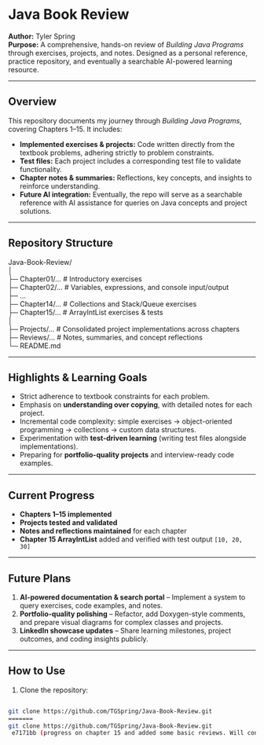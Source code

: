 # Java Book Review

**Author:** Tyler Spring  
**Purpose:** A comprehensive, hands-on review of *Building Java Programs* through exercises, projects, and notes. Designed as a personal reference, practice repository, and eventually a searchable AI-powered learning resource.

---

## Overview

This repository documents my journey through *Building Java Programs*, covering Chapters 1–15. It includes:

- **Implemented exercises & projects:** Code written directly from the textbook problems, adhering strictly to problem constraints.  
- **Test files:** Each project includes a corresponding test file to validate functionality.  
- **Chapter notes & summaries:** Reflections, key concepts, and insights to reinforce understanding.  
- **Future AI integration:** Eventually, the repo will serve as a searchable reference with AI assistance for queries on Java concepts and project solutions.

---

## Repository Structure

Java-Book-Review/  
│  
├─ Chapter01/… # Introductory exercises  
├─ Chapter02/… # Variables, expressions, and console input/output  
├─ ...  
├─ Chapter14/… # Collections and Stack/Queue exercises  
├─ Chapter15/… # ArrayIntList exercises & tests  
│  
├─ Projects/… # Consolidated project implementations across chapters  
├─ Reviews/… # Notes, summaries, and concept reflections  
└─ README.md  

---

## Highlights & Learning Goals

- Strict adherence to textbook constraints for each problem.  
- Emphasis on **understanding over copying**, with detailed notes for each project.  
- Incremental code complexity: simple exercises → object-oriented programming → collections → custom data structures.  
- Experimentation with **test-driven learning** (writing test files alongside implementations).  
- Preparing for **portfolio-quality projects** and interview-ready code examples.  

---

## Current Progress

- **Chapters 1–15 implemented**  
- **Projects tested and validated**  
- **Notes and reflections maintained** for each chapter  
- **Chapter 15 ArrayIntList** added and verified with test output `[10, 20, 30]`  

---

## Future Plans

1. **AI-powered documentation & search portal** – Implement a system to query exercises, code examples, and notes.  
2. **Portfolio-quality polishing** – Refactor, add Doxygen-style comments, and prepare visual diagrams for complex classes and projects.  
3. **LinkedIn showcase updates** – Share learning milestones, project outcomes, and coding insights publicly.  

---

## How to Use

1. Clone the repository:

```bash

git clone https://github.com/TGSpring/Java-Book-Review.git
=======
git clone https://github.com/TGSpring/Java-Book-Review.git
 e7171bb (progress on chapter 15 and added some basic reviews. Will continue both.)

